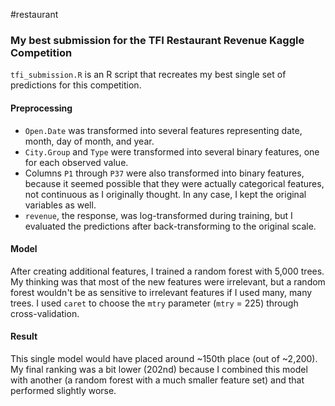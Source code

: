 #restaurant
### My best submission for the TFI Restaurant Revenue Kaggle Competition

`tfi_submission.R` is an R script that recreates my best single set of predictions for this competition.  

#### Preprocessing
* `Open.Date` was transformed into several features representing date, month, day of month, and year.
* `City.Group` and `Type` were transformed into several binary features, one for each observed value.
* Columns `P1` through `P37` were also transformed into binary features, because it seemed possible that they were actually categorical features, not continuous as I originally thought. In any case, I kept the original variables as well.
* `revenue`, the response, was log-transformed during training, but I evaluated the predictions after back-transforming to the original scale.

#### Model
After creating additional features, I trained a random forest with 5,000 trees. My thinking was that most of the new features were irrelevant, but a random forest wouldn't be as sensitive to irrelevant features if I used many, many trees. I used `caret` to choose the `mtry` parameter (`mtry` = 225) through cross-validation.

#### Result
This single model would have placed around ~150th place (out of ~2,200). My final ranking was a bit lower (202nd) because I combined this model with another (a random forest with a much smaller feature set) and that performed slightly worse.

